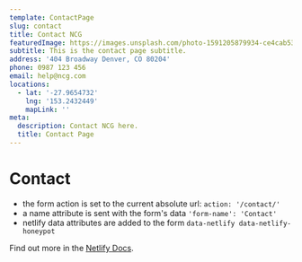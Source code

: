 ```yaml
---
template: ContactPage
slug: contact
title: Contact NCG
featuredImage: https://images.unsplash.com/photo-1591205879934-ce4cab5363d0?ixlib=rb-1.2.1&ixid=eyJhcHBfaWQiOjEyMDd9&auto=format&fit=crop&w=700&q=60
subtitle: This is the contact page subtitle.
address: '404 Broadway Denver, CO 80204'
phone: 0987 123 456
email: help@ncg.com
locations:
  - lat: '-27.9654732'
    lng: '153.2432449'
    mapLink: ''
meta:
  description: Contact NCG here.
  title: Contact Page
---
```


# Contact

- the form action is set to the current absolute url: `action: '/contact/'`
- a name attribute is sent with the form's data `'form-name': 'Contact'`
- netlify data attributes are added to the form `data-netlify data-netlify-honeypot`

Find out more in the [Netlify Docs](https://www.netlify.com/docs/form-handling/).
